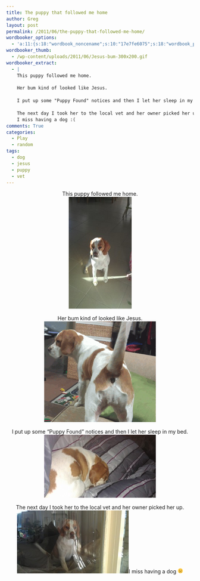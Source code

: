 ```yaml
---
title: The puppy that followed me home
author: Greg
layout: post
permalink: /2011/06/the-puppy-that-followed-me-home/
wordbooker_options:
  - 'a:11:{s:18:"wordbook_noncename";s:10:"17e7fe6075";s:18:"wordbook_page_post";s:4:"-100";s:18:"wordbook_orandpage";s:1:"2";s:23:"wordbook_default_author";s:1:"2";s:23:"wordbook_extract_length";s:3:"256";s:19:"wordbook_actionlink";s:3:"300";s:26:"wordbooker_publish_default";s:2:"on";s:18:"wordbook_attribute";s:31:"Posted a new post on their blog";s:29:"wordbooker_status_update_text";s:35:": New blog post :  %title% - %link%";s:20:"wordbook_comment_get";s:2:"on";s:17:"wordbook_new_post";s:1:"0";}'
wordbooker_thumb:
  - /wp-content/uploads/2011/06/Jesus-bum-300x200.gif
wordbooker_extract:
  - |
    This puppy followed me home.
    
    Her bum kind of looked like Jesus.
    
    I put up some "Puppy Found" notices and then I let her sleep in my bed.
    
    The next day I took her to the local vet and her owner picked her up.
    I miss having a dog :(
comments: True
categories:
  - Play
  - random
tags:
  - dog
  - jesus
  - puppy
  - vet
---
```

<p style="text-align: center;">
  This puppy followed me home.<br /> <a href="/wp-content/uploads/2011/06/wpid-IMAG01642.jpg"><img class="aligncenter size-medium wp-image-908" title="wpid-IMAG0164.jpg" src="/wp-content/uploads/2011/06/wpid-IMAG01642-169x300.jpg" alt="" width="169" height="300" /></a>
</p>

<p style="text-align: center;">
  Her bum kind of looked like Jesus.<br /> <a href="/wp-content/uploads/2011/06/Jesus-bum.gif"><img class="aligncenter size-full wp-image-1034" title="Jesus bum" src="/wp-content/uploads/2011/06/Jesus-bum.gif" alt="" width="300" height="270" /></a>
</p>

<p style="text-align: center;">
  I put up some &#8220;Puppy Found&#8221; notices and then I let her sleep in my bed.<br /> <a href="/wp-content/uploads/2011/06/IMAG0160.jpg"><img class="alignnone size-medium wp-image-1032" title="Puppy on Bed" src="/wp-content/uploads/2011/06/IMAG0160-300x169.jpg" alt="" width="300" height="169" /></a>
</p>

<p style="text-align: center;">
  The next day I took her to the local vet and her owner picked her up.<br /> <a href="/wp-content/uploads/2011/06/IMAG0170.jpg"><img class="aligncenter size-medium wp-image-1035" title="Puppy window" src="/wp-content/uploads/2011/06/IMAG0170-300x169.jpg" alt="" width="300" height="169" /></a>I miss having a dog <img src="/wp-content/smilies/frownie.png" alt=":(" class="wp-smiley" style="height: 1em; max-height: 1em;" />
</p>